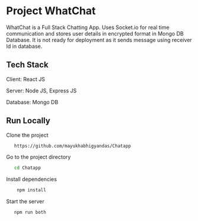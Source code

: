 
# Project WhatChat

WhatChat is a Full Stack Chatting App. Uses Socket.io for real time communication and stores user details in encrypted format in Mongo DB Database. It is not ready for deployment as it sends message using receiver Id in database.


## Tech Stack

Client: React JS

Server: Node JS, Express JS

Database: Mongo DB


## Run Locally

 Clone the project

 ```bash
    https://github.com/mayukhabhigyandas/Chatapp
 ```
 Go to the project directory
 ```bash
    cd Chatapp
 ```
 Install dependencies
 ```bash
     npm install
 ```

 Start the server
 ```bash
    npm run both
 ```
